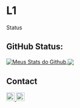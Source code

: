 # L1
Status
## GitHub Status:

<a href="https://github.com/L1Knb">
 <img align="center" src="https://github-readme-stats.vercel.app/api?username=L1Knb&show_icons=true&theme=dark&line_height=27" alt="Meus Stats do Github"/>
</a>

<a href="https://github.com/L1Knb">
  <img align="center" src="https://github-readme-stats.vercel.app/api/top-langs/?username=L1Knb&theme=dark&hide_langs_below=1" />
</a>





## Contact

<a href="https://www.linkedin.com/in/eli%C3%BA-kneib-890003170/">
  <img alt="Meu Linkedin" width="22px" src="https://cdn.jsdelivr.net/npm/simple-icons@v3/icons/linkedin.svg" />
</a>
<a href="https://github.com/L1Knb">
  <img alt="Meu Github (uau, um link recursivo!)" width="22px" src="https://cdn.jsdelivr.net/npm/simple-icons@v3/icons/github.svg" />
</a>
